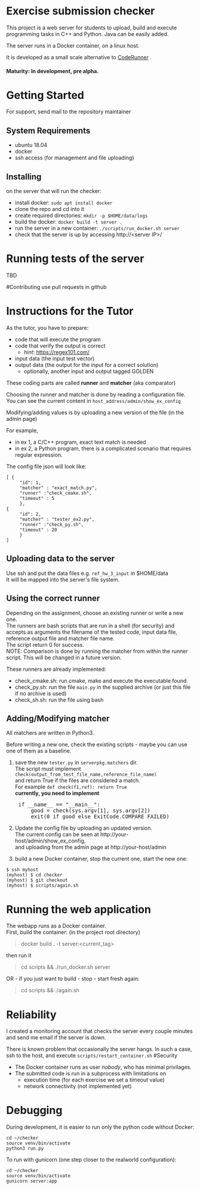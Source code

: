 
# Exercise submission checker

This project is a web server for students to upload, build and execute programming tasks in C++ and Python.
Java can be easily added.

The server runs in a Docker container, on a linux host.

It is developed as a small scale alternative to [CodeRunner](https://moodle.org/plugins/qtype_coderunner) .
#### Maturity: In development, pre alpha.

# Getting Started
For support, send mail to the repository maintainer

## System Requirements
- ubuntu 18.04
- docker
- ssh access (for management and file uploading) 
## Installing

on the server that will run the checker:
* install docker: ```sudo apt install docker```
* clone the repo and cd into it
* create required directories:
  ```mkdir -p $HOME/data/logs```
* build the docker:
```docker build -t server . ```
* run the server in a new container:
```./scripts/run_docker.sh server ```
* check that the server is up by accessing http://\<server IP>/


# Running tests of the server
TBD

#Contributing
 use pull requests in github

# Instructions for the Tutor
As the tutor, you have to prepare:
- code that will execute the program
- code that verify the output is correct
    - _hint_: https://regex101.com/
- input data (the input test vector)
- output data (the output for the input for a correct solution)
    - optionally, another input and output tagged GOLDEN 


These coding parts are called __runner__ and __matcher__ (aka comparator)

Choosing the runner and matcher is done by reading a configuration file.
You can see the current content in ```host_address/admin/show_ex_config```
   
Modifying/adding values is by uploading a new version of the file (in the admin page)
  

For example,
- in ex 1, a C/C++ program, exact text match is needed
- in ex 2, a Python program, there is a complicated scenario that requires regular expression.

The config file json will look like:
```
[ {
     "id": 1,
     "matcher" : "exact_match.py",
     "runner" :"check_cmake.sh",
     "timeout" : 5
     },
{
     "id": 2,
     "matcher" : "tester_ex2.py",
     "runner" :"check_py.sh",
     "timeout" : 20
     }
]
```    


## Uploading data to the server
Use ssh and put the data files e.g. ```ref_hw_3_input``` in $HOME/data<br>
It will be mapped into the server's file system. 
<br>

## Using the correct runner
Depending on the assignment, choose an existing runner or write a new one.<br>
The runners are bash scripts that are run in a shell (for security) and accepts as arguments
the filename of the tested code, input data file, reference output file and matcher file name.<Br>
The script return 0 for success. <br>
NOTE: Comparison is done by running the matcher from within the runner script.
This will be changed in a future version.

These runners are already implemented:
  - check_cmake.sh: run cmake, make and execute the executable found.
  - check_py.sh: run the file ```main.py``` in the supplied archive
   (or just this file if no archive is used)
  - check_sh.sh: run the file using bash
   
     
## Adding/Modifying matcher
All matchers are written in Python3. 

Before writing a new one, check the existing scripts  - maybe you can use one of them as a baseline.
1. save the new ```tester.py``` in ```serverpkg.matchers``` dir.<br>
    The script must implement ```check(output_from_test_file_name,reference_file_name)``` <br>
    and return True if the files are considered a match.<br>
    For example ```def check(f1,ref): return True```<br>
    <strong>currently, you need to implement</strong> <br>
    <pre>
    if __name__ == "__main__":
        good = check(sys.argv[1], sys.argv[2])
        exit(0 if good else ExitCode.COMPARE_FAILED) </pre> 
    
2. Update the config file by uploading an updated version.<br>
    The current config can be seen at http://your-host/admin/show_ex_config, <br>
    and uploading from the admin page at http://your-host/admin
3. build a new Docker container, stop the current one, start the new one:
```
$ ssh myhost
(myhost) $ cd checker
(myhost) $ git checkout
(myhost) $ scripts/again.sh
```

# Running the web application
The webapp runs as a Docker container.<br>
First, build the container: (in the project root directory)
> docker build **.** -t server:<current_tag>
 
then run it
> cd scripts && ./run_docker.sh server

OR - if you just want to build - stop - start fresh again:
> cd scripts &&  ./again.sh


# Reliability
I created a monitoring account that checks the server every couple minutes and send me email if the server is down. 

There is known problem that occasionally the server hangs.
 In such a case, ssh to the host, and execute ```scripts/restart_container.sh```
#Security
* The Docker container runs as user _nobody_, who has minimal privilages.
* The submitted code is run in a subprocess with limitations on
  * execution time (for each exercise we set a timeout value)
  * network connectivity (not implemented yet)
    
# Debugging
During development, it is easier to run only the python code without Docker:
 ``` 
 cd ~/checker
 source venv/bin/activate
 python3 run.py
  ```
  
  To run with gunicorn (one step closer to the realworld configuration):
  ```
  cd ~/checker
  source venv/bin/activate
  gunicorn server:app
```
